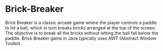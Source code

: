 # Brick-Breaker
Brick Breaker is a classic arcade game where the player controls a paddle to hit a ball, which in turn breaks bricks arranged at the top of the screen. The objective is to break all the bricks without letting the ball fall below the paddle. Brick Breaker game in Java typically uses AWT (Abstract Window Toolkit) .

